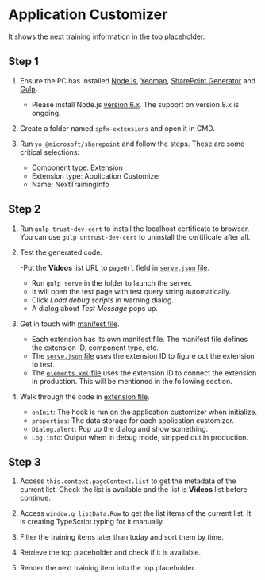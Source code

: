 # Application Customizer

It shows the next training information in the top placeholder.

## Step 1

1. Ensure the PC has installed [Node.js](https://nodejs.org/en/), [Yeoman](http://yeoman.io), [SharePoint Generator](https://www.npmjs.com/package/@microsoft/generator-sharepointhttps://www.npmjs.com/package/@microsoft/generator-sharepoint) and [Gulp](https://gulpjs.com/).

    - Please install Node.js [version 6.x](https://nodejs.org/dist/latest-v6.x/). The support on version 8.x is ongoing.

2. Create a folder named `spfx-extensions` and open it in CMD.

3. Run `yo @microsoft/sharepoint` and follow the steps. These are some critical selections:

    - Component type: Extension
    - Extension type: Application Customizer
    - Name: NextTrainingInfo

## Step 2

1. Run `gulp trust-dev-cert` to install the localhost certificate to browser. You can use `gulp untrust-dev-cert` to uninstall the certificate after all.

2. Test the generated code.

    -Put the **Videos** list URL to `pageUrl` field in [`serve.json` file](../../../config/serve.json).
    - Run `gulp serve` in the folder to launch the server.
    - It will open the test page with test query string automatically.
    - Click *Load debug scripts* in warning dialog.
    - A dialog about *Test Message* pops up.

3. Get in touch with [manifest file](NextTrainingInfoApplicationCustomizer.manifest.json).

    - Each extension has its own manifest file. The manifest file defines the extension ID, component type, etc.
    - The [`serve.json` file](../../../config/serve.json) uses the extension ID to figure out the extension to test.
    - The [`elements.xml` file](../../../sharepoint/assets/elements.xml) uses the extension ID to connect the extension in production. This will be mentioned in the following section.

4. Walk through the code in [extension file](NextTrainingInfoApplicationCustomizer).

    - `onInit`: The hook is run on the application customizer when initialize.
    - `properties`: The data storage for each application customizer.
    - `Dialog.alert`: Pop up the dialog and show something.
    - `Log.info`: Output when in debug mode, stripped out in production.

## Step 3

1. Access `this.context.pageContext.list` to get the metadata of the current list. Check the list is available and the list is **Videos** list before continue.

2. Access `window.g_listData.Row` to get the list items of the current list. It is creating TypeScript typing for it manually.

3. Filter the training items later than today and sort them by time.

4. Retrieve the top placeholder and check if it is available.

5. Render the next training item into the top placeholder.

